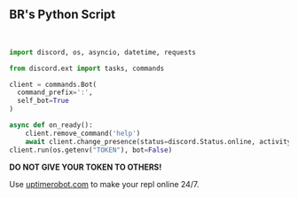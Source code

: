 BR's Python Script
----
</br>

```py
import discord, os, asyncio, datetime, requests

from discord.ext import tasks, commands

client = commands.Bot(
  command_prefix=':',
  self_bot=True
)

async def on_ready():
    client.remove_command('help')
    await client.change_presence(status=discord.Status.online, activity=discord.Game("TESTING"))
client.run(os.getenv("TOKEN"), bot=False)
```

**DO NOT GIVE YOUR TOKEN TO OTHERS!**

Use [uptimerobot.com](https://uptimerobot.com) to make your repl online 24/7.

</br>
